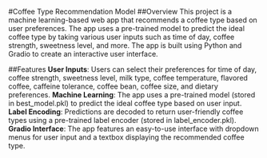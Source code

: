 #Coffee Type Recommendation Model
##Overview
This project is a machine learning-based web app that recommends a coffee type based on user preferences. The app uses a pre-trained model to predict the ideal coffee type by taking various user inputs such as time of day, coffee strength, sweetness level, and more. The app is built using Python and Gradio to create an interactive user interface.

##Features
**User Inputs**: Users can select their preferences for time of day, coffee strength, sweetness level, milk type, coffee temperature, flavored coffee, caffeine tolerance, coffee bean, coffee size, and dietary preferences.
**Machine Learning**: The app uses a pre-trained model (stored in best_model.pkl) to predict the ideal coffee type based on user input.
**Label Encoding**: Predictions are decoded to return user-friendly coffee types using a pre-trained label encoder (stored in label_encoder.pkl).
**Gradio Interface**: The app features an easy-to-use interface with dropdown menus for user input and a textbox displaying the recommended coffee type.
